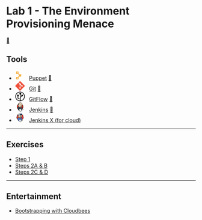 # Lab 1 - The Environment Provisioning Menace

[:movie_camera:](https://brorlandi.github.io/StarWarsIntroCreator/#!/AKSqVZvKRfVrLT5zkKvA)

## Tools

* ![Puppet](/images/2018/10/puppet.png)&nbsp;&nbsp; [Puppet](https://puppet.com)
[:movie_camera:](https://www.youtube.com/watch?v=QFcqvBk1gNA)
* ![Git](/images/2018/10/git.png)&nbsp;&nbsp; [Git](https://git-scm.com)
[:movie_camera:](https://www.youtube.com/watch?v=DR7MLaAKcUk)
* ![Gitflow](/images/2018/10/gitflow.png)&nbsp;&nbsp; [GitFlow](https://datasift.github.io/gitflow/IntroducingGitFlow.html)
[:movie_camera:](https://www.youtube.com/watch?v=47uih9Tp6H8)
* ![Jenkins](/images/2018/10/jenkins.png)&nbsp;&nbsp; [Jenkins](https://jenkins.io)
[:movie_camera:](https://www.youtube.com/watch?v=mpsQFEpiOj4)
* ![Jenkins X](/images/2018/10/jenkins-x.png)&nbsp;&nbsp; [Jenkins X (for cloud)](https://jenkins-x.io)

---
## Exercises

* [Step 1](/Lab_1/Step_1.pdf)
* [Steps 2A & B](/Lab_1/Lab1_Steps_2A_and_B.pdf)
* [Steps 2C & D](/Lab_1/Lab1_Steps_2C_and_D.pdf)

---
## Entertainment

* [Bootstrapping with Cloudbees](https://www.youtube.com/watch?v=hnCNJ5IYWFM)
